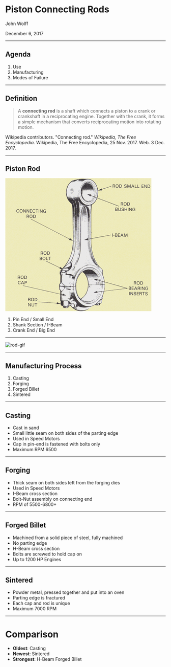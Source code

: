 # Piston Connecting Rods

John Wolff

December 6, 2017

---

## Agenda

1. Use
2. Manufacturing
3. Modes of Failure

---

## Definition

> A **connecting rod** is a shaft which connects a piston to a crank or crankshaft in a reciprocating engine. 
Together with the crank, it forms a simple mechanism that converts reciprocating motion into rotating motion.

Wikipedia contributors. "Connecting rod." *Wikipedia, The Free Encyclopedia*.
Wikipedia, The Free Encyclopedia, 25 Nov. 2017. Web. 3 Dec. 2017.

---

## Piston Rod

![rod](Image12.gif)

1. Pin End / Small End
2. Shank Section / I-Beam
3. Crank End / Big End

---

![rod-gif](0721887b597fbc2a6c3b87ccd5e47c8b.gif)

---

## Manufacturing Process

1. Casting
2. Forging
3. Forged Billet
4. Sintered

---

## Casting

  - Cast in sand
  - Small little seam on both sides of the parting edge
  - Used in Speed Motors
  - Cap in pin-end is fastened with bolts only
  - Maximum RPM 6500

---

## Forging

  - Thick seam on both sides left from the forging dies
  - Used in Speed Motors
  - I-Beam cross section
  - Bolt-Nut assembly on connecting end
  - RPM of 5500-6800+

---

## Forged Billet

  - Machined from a solid piece of steel, fully machined
  - No parting edge
  - H-Beam cross section
  - Bolts are screwed to hold cap on
  - Up to 1200 HP Engines

---

## Sintered

  - Powder metal, pressed together and put into an oven
  - Parting edge is fractured
  - Each cap and rod is unique
  - Maximum 7000 RPM

---

# Comparison

- **Oldest**: Casting
- **Newest**: Sintered
- **Strongest**: H-Beam Forged Billet
